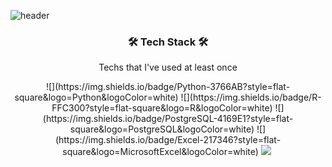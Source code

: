 ![header](https://capsule-render.vercel.app/api?type=slice&color=auto&heigh=300&section=header&text=KunyoonKim&fontSize=90)

<h3 align="center"> 🛠 Tech Stack 🛠 </h3>

<p align="center"> Techs that I've used at least once </p>

<p align="center"> 
 ![](https://img.shields.io/badge/Python-3766AB?style=flat-square&logo=Python&logoColor=white) ![](https://img.shields.io/badge/R-FFC300?style=flat-square&logo=R&logoColor=white) ![](https://img.shields.io/badge/PostgreSQL-4169E1?style=flat-square&logo=PostgreSQL&logoColor=white) ![](https://img.shields.io/badge/Excel-217346?style=flat-square&logo=MicrosoftExcel&logoColor=white) 
<img src="https://img.shields.io/badge/Python-3766AB?style=flat-square&logo=Python&logoColor=white"/></a>&nbsp 
